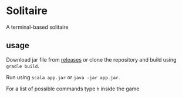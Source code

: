 # Solitaire
A terminal-based solitaire

## usage
Download jar file from [releases](https://github.com/GMargherini/solitaire/releases/tag/latest) or clone the repository and build using `gradle build`.

Run using
```scala app.jar```
or
```java -jar app.jar```.

For a list of possible commands type `h` inside the game
